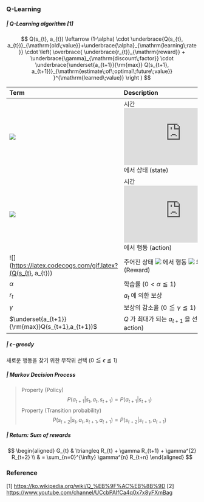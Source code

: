 ### Q-Learning
#####  | Q-Learning algorithm [1]

$$
Q(s_{t}, a_{t}) \leftarrow (1-\alpha) \cdot \underbrace{Q(s_{t}, a_{t})}_{\mathrm{old\;value}}+\underbrace{\alpha}_{\mathrm{learning\;rate}} \cdot \left( \overbrace{ \underbrace{r_{t}}_{\mathrm{reward}} + \underbrace{\gamma}_{\mathrm{discount\;factor}} \cdot \underbrace{\underset{a_{t+1}}{\rm{max}} Q(s_{t+1}, a_{t+1})}_{\mathrm{estimate\;of\;optimal\;future\;value}} }^{\mathrm{learned\;value}} \right )
$$

| Term                                             | Description                                                  |
| :----------------------------------------------- | :----------------------------------------------------------- |
| ![](https://latex.codecogs.com/gif.latex?s_{t}) | 시간 ![](https://latex.codecogs.com/gif.latex?t) 에서 상태 (state)                                   |
| ![](https://latex.codecogs.com/gif.latex?a_{t}) | 시간 ![](https://latex.codecogs.com/gif.latex?t) 에서 행동 (action)                                  |
| ![](https://latex.codecogs.com/gif.latex?(Q(s_{t}, a_{t})) | 주어진 상태 ![](https://latex.codecogs.com/gif.latex?s_{t}) 에서 행동 ![](https://latex.codecogs.com/gif.latex?a_{t}) 의 기대 Return (Reward) |
| $\alpha$                                         | 학습률 $(0 < \alpha \leqq 1)$                                |
| $r_{t}$                                          | $a_{t}$ 에 의한 보상                                         |
| $\gamma$                                         | 보상의 감소율 $(0 \leqq \gamma \leqq 1)$                     |
| $\underset{a_{t+1}}{\rm{max}}Q(s_{t+1},a_{t+1})$ | $Q$ 가 최대가 되는 $a_{t+1}$ 을 선택 (Greedy action)         |



#####  | $\epsilon-$greedy 
새로운 행동을 찾기 위한 무작위 선택 $(0 \leqq \epsilon \leqq 1)$



##### | Markov Decision Process
> Property (Policy)
$$
P(a_{t+1}|s_{t}, a_{t}, s_{t+1})=P(a_{t+1}|s_{t+1})
$$
> Property (Transition probability)
$$
P(s_{t+2}|s_{t}, a_{t}, s_{t+1}, a_{t+1})=P(s_{t+2}|s_{t+1}, a_{t+1})
$$



##### | Return: Sum of rewards

$$
\begin{aligned}
G_{t} & \triangleq R_{t} + \gamma R_{t+1} + \gamma^{2} R_{t+2} \\
& = \sum_{n=0}^{\infty} \gamma^{n} R_{t+n}
\end{aligned}
$$

### Reference
[1] https://ko.wikipedia.org/wiki/Q_%EB%9F%AC%EB%8B%9D
[2]  https://www.youtube.com/channel/UCcbPAIfCa4q0x7x8yFXmBag
